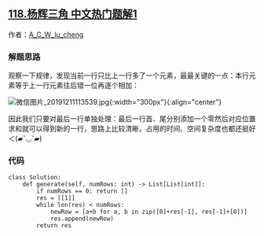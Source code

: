 ## [118.杨辉三角 中文热门题解1](https://leetcode.cn/problems/pascals-triangle/solutions/100000/qu-qiao-jie-fa-cuo-yi-wei-zai-zhu-ge-xiang-jia-28m)

作者：[A_C_W_lu_cheng](https://leetcode.cn/u/A_C_W_lu_cheng)

### 解题思路
观察一下规律，发现当前一行只比上一行多了一个元素，最最关键的一点：本行元素等于上一行元素往后错一位再逐个相加：

![微信图片_20191211113539.jpg](https://pic.leetcode-cn.com/29147c451f3770ba8f31c59af3742f5ba96e3300ac1878d8885e5e47e5704639-%E5%BE%AE%E4%BF%A1%E5%9B%BE%E7%89%87_20191211113539.jpg){:width="300px"}{:align="center”} 

因此我们只要对最后一行单独处理：最后一行首、尾分别添加一个零然后对应位置求和就可以得到新的一行，思路上比较清晰，占用的时间、空间复杂度也都还挺好＜(▰˘◡˘▰)

### 代码

```Python3 []
class Solution:
    def generate(self, numRows: int) -> List[List[int]]:
        if numRows == 0: return []
        res = [[1]]
        while len(res) < numRows:
            newRow = [a+b for a, b in zip([0]+res[-1], res[-1]+[0])]
            res.append(newRow)      
        return res
```